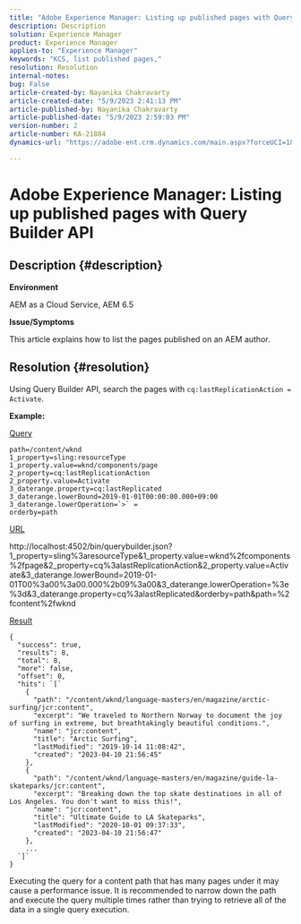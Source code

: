 ```yaml
---
title: "Adobe Experience Manager: Listing up published pages with Query Builder API"
description: Description
solution: Experience Manager
product: Experience Manager
applies-to: "Experience Manager"
keywords: "KCS, list published pages,"
resolution: Resolution
internal-notes: 
bug: False
article-created-by: Nayanika Chakravarty
article-created-date: "5/9/2023 2:41:13 PM"
article-published-by: Nayanika Chakravarty
article-published-date: "5/9/2023 2:59:03 PM"
version-number: 2
article-number: KA-21884
dynamics-url: "https://adobe-ent.crm.dynamics.com/main.aspx?forceUCI=1&pagetype=entityrecord&etn=knowledgearticle&id=162b318b-77ee-ed11-8849-6045bd006079"

---
```

# Adobe Experience Manager: Listing up published pages with Query Builder API

## Description {#description}


<b>Environment</b>

AEM as a Cloud Service, AEM 6.5

<b>Issue/Symptoms</b>

This article explains how to list the pages published on an AEM author.


## Resolution {#resolution}


Using Query Builder API, search the pages with `cq:lastReplicationAction = Activate`.

<b>Example:</b>

<u>Query</u>


```
path=/content/wknd
1_property=sling:resourceType
1_property.value=wknd/components/page
2_property=cq:lastReplicationAction
2_property.value=Activate
3_daterange.property=cq:lastReplicated
3_daterange.lowerBound=2019-01-01T00:00:00.000+09:00
3_daterange.lowerOperation=`>` =
orderby=path
```


<u>URL</u>

http://localhost:4502/bin/querybuilder.json?1_property=sling%3aresourceType&1_property.value=wknd%2fcomponents%2fpage&2_property=cq%3alastReplicationAction&2_property.value=Activate&3_daterange.lowerBound=2019-01-01T00%3a00%3a00.000%2b09%3a00&3_daterange.lowerOperation=%3e%3d&3_daterange.property=cq%3alastReplicated&orderby=path&path=%2fcontent%2fwknd

<u>Result</u>


```
{
  "success": true,
  "results": 8,
  "total": 8,
  "more": false,
  "offset": 0,
  "hits": `[` 
    {
      "path": "/content/wknd/language-masters/en/magazine/arctic-surfing/jcr:content",
      "excerpt": "We traveled to Northern Norway to document the joy of surfing in extreme, but breathtakingly beautiful conditions.",
      "name": "jcr:content",
      "title": "Arctic Surfing",
      "lastModified": "2019-10-14 11:08:42",
      "created": "2023-04-10 21:56:45"
    },
    {
      "path": "/content/wknd/language-masters/en/magazine/guide-la-skateparks/jcr:content",
      "excerpt": "Breaking down the top skate destinations in all of Los Angeles. You don't want to miss this!",
      "name": "jcr:content",
      "title": "Ultimate Guide to LA Skateparks",
      "lastModified": "2020-10-01 09:37:33",
      "created": "2023-04-10 21:56:47"
    },
    ...
  `]` 
}
```


Executing the query for a content path that has many pages under it may cause a performance issue. It is recommended to narrow down the path and execute the query multiple times rather than trying to retrieve all of the data in a single query execution.
